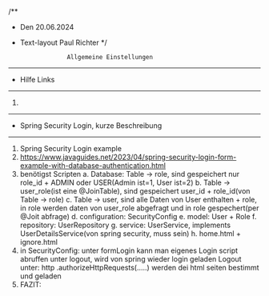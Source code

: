 /**
* Den 20.06.2024
* Text-layout Paul Richter
*/

                   Allgemeine Einstellungen

************************************************
*  Hilfe Links
************************************************
1.


*************************************************
*   Spring Security Login, kurze Beschreibung
*************************************************
1. Spring Security Login example
2. https://www.javaguides.net/2023/04/spring-security-login-form-example-with-database-authentication.html
3. benötigst Scripten
    a. Database: Table -> role, sind gespeichert nur role_id + ADMIN oder USER(Admin ist=1, User ist=2)
    b.           Table -> user_role(ist eine @JoinTable), sind gespeichert user_id + role_id(von Table -> role)
    c.           Table -> user, sind alle Daten von User enthalten + role, in role werden daten von
                                user_role abgefragt und in role gespechert(per @Joit abfrage)
    d. configuration: SecurityConfig
    e. model: User + Role
    f. repository: UserRepository
    g. service: UserService, implements UserDetailsService(von spring security, muss sein)
    h. home.html + ignore.html
4.  in SecurityConfig: unter formLogin kann man eigenes Login script abruffen 
                       unter logout, wird von spring wieder login geladen
                       <a data-th-href="@{/logout}">Logout</a>
            unter: http .authorizeHttpRequests(.....) werden dei html seiten bestimmt und geladen
5. FAZIT: